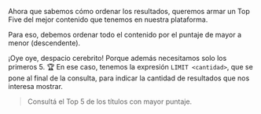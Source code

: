 Ahora que sabemos cómo ordenar los resultados, queremos armar un Top Five del mejor contenido que tenemos en nuestra plataforma. 

Para eso, debemos ordenar todo el contenido por el puntaje de mayor a menor (descendente). 

¡Oye oye, despacio cerebrito! Porque además necesitamos solo los primeros 5. :trophy:
En ese caso, tenemos la expresión `LIMIT <cantidad>`, que se pone al final de la consulta, para indicar la cantidad de resultados que nos interesa mostrar. 

> Consultá el Top 5 de los títulos con mayor puntaje. 

<div
  class='mu-erd'
  data-entities='{
    "series_peliculas": {
      "id_contenido": {
        "type": "Integer",
        "pk": true
      },
      "titulo": {
        "type": "Text"
      },
      "temporadas": {
        "type": "Integer"
      },
      "puntaje": {
        "type": "Real"
      }
    }
  }'>
</div>